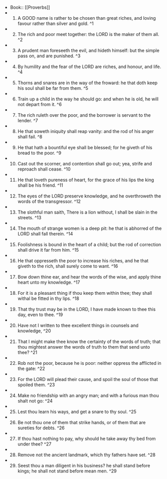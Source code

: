 - Book:: [[Proverbs]]
- 1. A GOOD name is rather to be chosen than great riches, and loving favour rather than silver and gold. ^1
- 2. The rich and poor meet together: the LORD is the maker of them all. ^2
- 3. A prudent man foreseeth the evil, and hideth himself: but the simple pass on, and are punished. ^3
- 4. By humility and the fear of the LORD are riches, and honour, and life. ^4
- 5. Thorns and snares are in the way of the froward: he that doth keep his soul shall be far from them. ^5
- 6. Train up a child in the way he should go: and when he is old, he will not depart from it. ^6
- 7. The rich ruleth over the poor, and the borrower is servant to the lender. ^7
- 8. He that soweth iniquity shall reap vanity: and the rod of his anger shall fail. ^8
- 9. He that hath a bountiful eye shall be blessed; for he giveth of his bread to the poor. ^9
- 10. Cast out the scorner, and contention shall go out; yea, strife and reproach shall cease. ^10
- 11. He that loveth pureness of heart, for the grace of his lips the king shall be his friend. ^11
- 12. The eyes of the LORD preserve knowledge, and he overthroweth the words of the transgressor. ^12
- 13. The slothful man saith, There is a lion without, I shall be slain in the streets. ^13
- 14. The mouth of strange women is a deep pit: he that is abhorred of the LORD shall fall therein. ^14
- 15. Foolishness is bound in the heart of a child; but the rod of correction shall drive it far from him. ^15
- 16. He that oppresseth the poor to increase his riches, and he that giveth to the rich, shall surely come to want. ^16
- 17. Bow down thine ear, and hear the words of the wise, and apply thine heart unto my knowledge. ^17
- 18. For it is a pleasant thing if thou keep them within thee; they shall withal be fitted in thy lips. ^18
- 19. That thy trust may be in the LORD, I have made known to thee this day, even to thee. ^19
- 20. Have not I written to thee excellent things in counsels and knowledge, ^20
- 21. That I might make thee know the certainty of the words of truth; that thou mightest answer the words of truth to them that send unto thee? ^21
- 22. Rob not the poor, because he is poor: neither oppress the afflicted in the gate: ^22
- 23. For the LORD will plead their cause, and spoil the soul of those that spoiled them. ^23
- 24. Make no friendship with an angry man; and with a furious man thou shalt not go: ^24
- 25. Lest thou learn his ways, and get a snare to thy soul. ^25
- 26. Be not thou one of them that strike hands, or of them that are sureties for debts. ^26
- 27. If thou hast nothing to pay, why should he take away thy bed from under thee? ^27
- 28. Remove not the ancient landmark, which thy fathers have set. ^28
- 29. Seest thou a man diligent in his business? he shall stand before kings; he shall not stand before mean men. ^29
